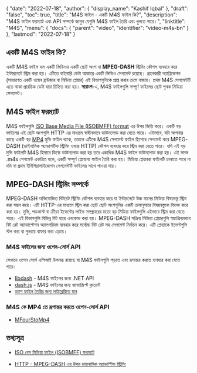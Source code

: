 {
  "date": "2022-07-18",
  "author": {
    "display_name": "Kashif Iqbal"
  },
  "draft": "false",
  "toc": true,
  "title": "M4S ফাইল - একটি M4S ফাইল কি?",
  "description": "M4S ফাইল ফরম্যাট এবং API সম্পর্কে জানুন যেগুলি M4S ফাইল তৈরি এবং খুলতে পারে।",
  "linktitle": "M4S",
  "menu": {
    "docs": {
      "parent": "video",
      "identifier": "video-m4s-bn"
    }
  },
  "lastmod": "2022-07-18"
}

## একটি M4S ফাইল কি?

একটি M4S ফাইল হল একটি ভিডিওর একটি ছোট অংশ যা **MPEG-DASH** স্ট্রিমিং কৌশল ব্যবহার করে ইন্টারনেটে স্ট্রিম করা হয়। এটিতে বাইনারি ডেটা আকারে একটি ভিডিও সেগমেন্ট রয়েছে। গ্রহনকারী অ্যাপ্লিকেশন (সাধারণত একটি ওয়েব ব্রাউজার বা মিডিয়া প্লেয়ার) এই বিভাগগুলিকে প্রাপ্ত করার ক্রমে বাজায়। প্রথম M4S সেগমেন্টটি এতে থাকা প্রারম্ভিক ডেটা দ্বারা চিহ্নিত করা হয়। **সারাংশ**-এ, M4S ফাইলগুলি সম্পূর্ণ ফাইলের ছোট পৃথক মিডিয়া সেগমেন্ট।

## M4S ফাইল ফরম্যাট

M4S ফাইলগুলি [ISO Base Media File (ISOBMFF) format](https://www.w3.org/TR/mse-byte-stream-format-isobmff/) এর উপর ভিত্তি করে। একটি বড় ফাইলের এই ছোট অংশগুলি HTTP এর মাধ্যমে স্বাধীনভাবে ডাউনলোড করা যেতে পারে। এইভাবে, যদি আপনার কাছে একটি বড় [MP4](/video/mp4/) মুভি ফাইল থাকে, তাহলে এটিকে M4S সেগমেন্ট ফাইল হিসেবে সেগমেন্ট করে MPEG-DASH (ডাইনামিক অ্যাডাপটিভ স্ট্রিমিং ওভার HTTP) কৌশল ব্যবহার করে স্ট্রিম করা যেতে পারে। যদি এই বড় মুভি ফাইলটি M4S হিসাবে ডিস্কে ডাউনলোড করা হয় তবে একাধিক M4S ফাইল ডাউনলোড করা হয়। এই সমস্ত .m4s সেগমেন্ট একত্রিত হলে, একটি সম্পূর্ণ প্লেযোগ্য ফাইল তৈরি করা হয়। মিডিয়া প্লেয়াররা ফাইলটি চালাতে পারে না যদি না প্রথম ইনিশিয়ালাইজেশন সেগমেন্টটি ফাইলের সাথে পাওয়া যায়।

## MPEG-DASH স্ট্রিমিং সম্পর্কে

MPEG-DASH অভিযোজিত বিটরেট স্ট্রিমিং কৌশল ব্যবহার করে যা ইন্টারনেটে উচ্চ মানের মিডিয়া বিষয়বস্তু স্ট্রিম করা সম্ভব করে। এটি HTTP-এর মাধ্যমে স্ট্রিম করা ছোট ছোট অংশগুলির একটি ক্রমানুসারে বিষয়বস্তুকে বিভক্ত করে করা হয়। মুভি, পডকাস্ট বা ক্রীড়া ইভেন্টের লাইভ সম্প্রচারের মতো বড় মিডিয়া ফাইলগুলি এইভাবে স্ট্রিম করা যেতে পারে। এই বিভাগগুলি বিভিন্ন বিট হারে এনকোড করা হয়। MPEG-DASH সক্রিয় মিডিয়া প্লেয়ারগুলি স্বয়ংক্রিয়ভাবে বিট রেট অ্যাডাপ্টেশন অ্যালগরিদম ব্যবহার করে সর্বোচ্চ বিট রেট সহ সেগমেন্ট নির্বাচন করে। এটি প্লেব্যাকে ইভেন্টগুলি স্টল করা বা পুনরায় বাফার করা এড়ায়।

### M4S ফাইলের জন্য ওপেন-সোর্স API

সেখানে ওপেন সোর্স এপিআই উপলব্ধ রয়েছে যা M4S ফাইলগুলি পড়তে এবং রূপান্তর করতে ব্যবহার করা যেতে পারে।

 * [libdash](https://github.com/bitmovin/libdash) - M4S ফাইলের জন্য .NET API
 * [dash.js](https://github.com/Dash-Industry-Forum/dash.js) - M4S ফাইলের জন্য জাভাস্ক্রিপ্ট ক্লায়েন্ট
 * [ড্যাশ ফাইল তৈরির জন্য লাইব্রেরিতে যান](https://github.com/zencoder/go-dash)

### M4S কে MP4 তে রূপান্তর করতে ওপেন-সোর্স API

 * [MFourStoMp4](https://github.com/muri11o/mfourstomp4)

## তথ্যসূত্র ###

* [ISO বেস মিডিয়া ফাইল (ISOBMFF) ফরম্যাট](https://www.w3.org/TR/mse-byte-stream-format-isobmff/)

* [HTTP - MPEG-DASH এর উপর ডায়নামিক অ্যাডাপ্টিভ স্ট্রিমিং](https://en.wikipedia.org/wiki/Dynamic_Adaptive_Streaming_over_HTTP)


